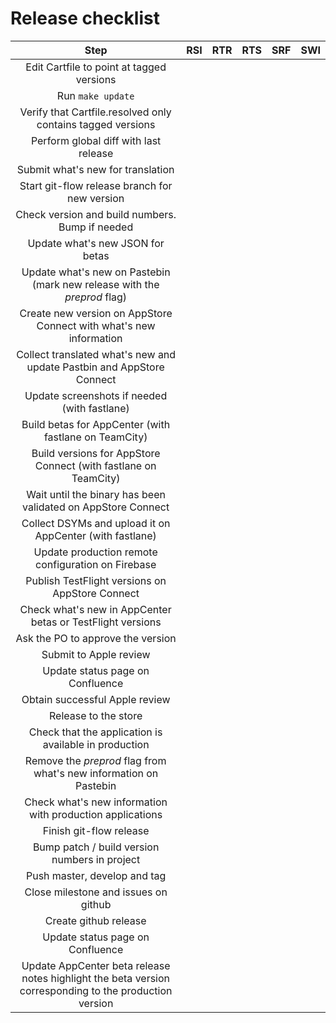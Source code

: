 # Release checklist

| Step | RSI | RTR | RTS | SRF | SWI |
|:--:|:--:|:--:|:--:|:--:|:--:|
| Edit Cartfile to point at tagged versions ||||||
| Run `make update` ||||||
| Verify that Cartfile.resolved only contains tagged versions ||||||
| Perform global diff with last release ||||||
| Submit what's new for translation ||||||
| Start git-flow release branch for new version ||||||
| Check version and build numbers. Bump if needed ||||||
| Update what's new JSON for betas ||||||
| Update what's new on Pastebin (mark new release with the _preprod_ flag) ||||||
| Create new version on AppStore Connect with what's new information ||||||
| Collect translated what's new and update Pastbin and AppStore Connect ||||||
| Update screenshots if needed (with fastlane) ||||||
| Build betas for AppCenter (with fastlane on TeamCity) ||||||
| Build versions for AppStore Connect (with fastlane on TeamCity) ||||||
| Wait until the binary has been validated on AppStore Connect ||||||
| Collect DSYMs and upload it on AppCenter (with fastlane) ||||||
| Update production remote configuration on Firebase ||||||
| Publish TestFlight versions on AppStore Connect ||||||
| Check what's new in AppCenter betas or TestFlight versions ||||||
| Ask the PO to approve the version ||||||
| Submit to Apple review ||||||
| Update status page on Confluence ||||||
| Obtain successful Apple review ||||||
| Release to the store ||||||
| Check that the application is available in production ||||||
| Remove the _preprod_ flag from what's new information on Pastebin ||||||
| Check what's new information with production applications ||||||
| Finish git-flow release ||||||
| Bump patch / build version numbers in project ||||||
| Push master, develop and tag ||||||
| Close milestone and issues on github |||||||||||||||
| Create github release |||||||||||||||
| Update status page on Confluence ||||||
| Update AppCenter beta release notes highlight the beta version corresponding to the production version ||||||

